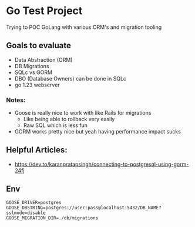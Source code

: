 # Go Test Project

Trying to POC GoLang with various ORM's and migration tooling

## Goals to evaluate

- Data Abstraction (ORM)
- DB Migrations 
- SQLc vs GORM
- DBO (Database Owners) can be done in SQLc
- go 1.23 webserver 


### Notes:

- Goose is really nice to work with like Rails for migrations
  - Like being able to rollback very easily
  - Raw SQL which is less fun
- GORM works pretty nice but yeah having performance impact sucks



## Helpful Articles:

- https://dev.to/karanpratapsingh/connecting-to-postgresql-using-gorm-24fj


## Env

```
GOOSE_DRIVER=postgres
GOOSE_DBSTRING=postgres://user:pass@localhost:5432/DB_NAME?sslmode=disable
GOOSE_MIGRATION_DIR=./db/migrations
```
